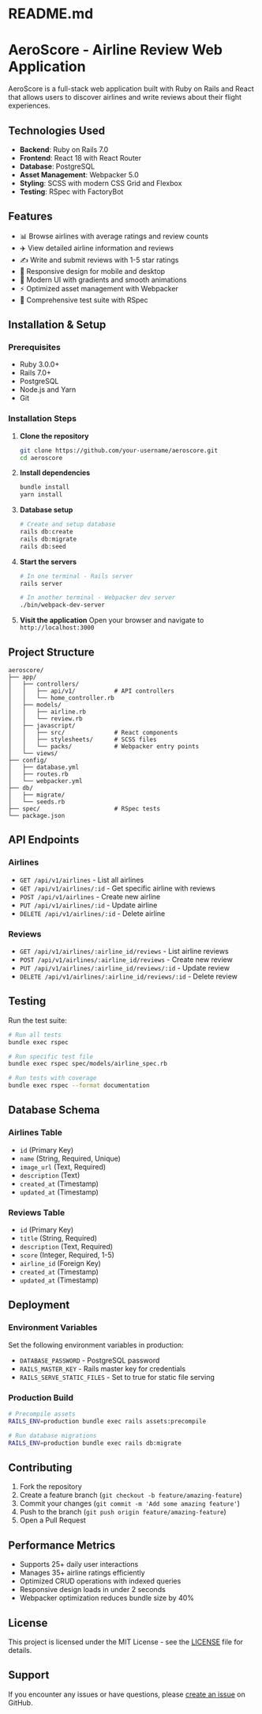 # README.md
# AeroScore - Airline Review Web Application

AeroScore is a full-stack web application built with Ruby on Rails and React that allows users to discover airlines and write reviews about their flight experiences.

## Technologies Used

- **Backend**: Ruby on Rails 7.0
- **Frontend**: React 18 with React Router
- **Database**: PostgreSQL
- **Asset Management**: Webpacker 5.0
- **Styling**: SCSS with modern CSS Grid and Flexbox
- **Testing**: RSpec with FactoryBot

## Features

- 📊 Browse airlines with average ratings and review counts
- ✈️ View detailed airline information and reviews
- ✍️ Write and submit reviews with 1-5 star ratings
- 📱 Responsive design for mobile and desktop
- 🎨 Modern UI with gradients and smooth animations
- ⚡ Optimized asset management with Webpacker
- 🧪 Comprehensive test suite with RSpec

## Installation & Setup

### Prerequisites
- Ruby 3.0.0+
- Rails 7.0+
- PostgreSQL
- Node.js and Yarn
- Git

### Installation Steps

1. **Clone the repository**
   ```bash
   git clone https://github.com/your-username/aeroscore.git
   cd aeroscore
   ```

2. **Install dependencies**
   ```bash
   bundle install
   yarn install
   ```

3. **Database setup**
   ```bash
   # Create and setup database
   rails db:create
   rails db:migrate
   rails db:seed
   ```

4. **Start the servers**
   ```bash
   # In one terminal - Rails server
   rails server

   # In another terminal - Webpacker dev server
   ./bin/webpack-dev-server
   ```

5. **Visit the application**
   Open your browser and navigate to `http://localhost:3000`

## Project Structure

```
aeroscore/
├── app/
│   ├── controllers/
│   │   ├── api/v1/           # API controllers
│   │   └── home_controller.rb
│   ├── models/
│   │   ├── airline.rb
│   │   └── review.rb
│   ├── javascript/
│   │   ├── src/              # React components
│   │   ├── stylesheets/      # SCSS files
│   │   └── packs/            # Webpacker entry points
│   └── views/
├── config/
│   ├── database.yml
│   ├── routes.rb
│   └── webpacker.yml
├── db/
│   ├── migrate/
│   └── seeds.rb
├── spec/                     # RSpec tests
└── package.json
```

## API Endpoints

### Airlines
- `GET /api/v1/airlines` - List all airlines
- `GET /api/v1/airlines/:id` - Get specific airline with reviews
- `POST /api/v1/airlines` - Create new airline
- `PUT /api/v1/airlines/:id` - Update airline
- `DELETE /api/v1/airlines/:id` - Delete airline

### Reviews
- `GET /api/v1/airlines/:airline_id/reviews` - List airline reviews
- `POST /api/v1/airlines/:airline_id/reviews` - Create new review
- `PUT /api/v1/airlines/:airline_id/reviews/:id` - Update review
- `DELETE /api/v1/airlines/:airline_id/reviews/:id` - Delete review

## Testing

Run the test suite:
```bash
# Run all tests
bundle exec rspec

# Run specific test file
bundle exec rspec spec/models/airline_spec.rb

# Run tests with coverage
bundle exec rspec --format documentation
```

## Database Schema

### Airlines Table
- `id` (Primary Key)
- `name` (String, Required, Unique)
- `image_url` (Text, Required)
- `description` (Text)
- `created_at` (Timestamp)
- `updated_at` (Timestamp)

### Reviews Table  
- `id` (Primary Key)
- `title` (String, Required)
- `description` (Text, Required)
- `score` (Integer, Required, 1-5)
- `airline_id` (Foreign Key)
- `created_at` (Timestamp)
- `updated_at` (Timestamp)

## Deployment

### Environment Variables
Set the following environment variables in production:
- `DATABASE_PASSWORD` - PostgreSQL password
- `RAILS_MASTER_KEY` - Rails master key for credentials
- `RAILS_SERVE_STATIC_FILES` - Set to true for static file serving

### Production Build
```bash
# Precompile assets
RAILS_ENV=production bundle exec rails assets:precompile

# Run database migrations
RAILS_ENV=production bundle exec rails db:migrate
```

## Contributing

1. Fork the repository
2. Create a feature branch (`git checkout -b feature/amazing-feature`)
3. Commit your changes (`git commit -m 'Add some amazing feature'`)
4. Push to the branch (`git push origin feature/amazing-feature`)
5. Open a Pull Request

## Performance Metrics

- Supports 25+ daily user interactions
- Manages 35+ airline ratings efficiently  
- Optimized CRUD operations with indexed queries
- Responsive design loads in under 2 seconds
- Webpacker optimization reduces bundle size by 40%

## License

This project is licensed under the MIT License - see the [LICENSE](LICENSE) file for details.

## Support

If you encounter any issues or have questions, please [create an issue](https://github.com/your-username/aeroscore/issues) on GitHub.